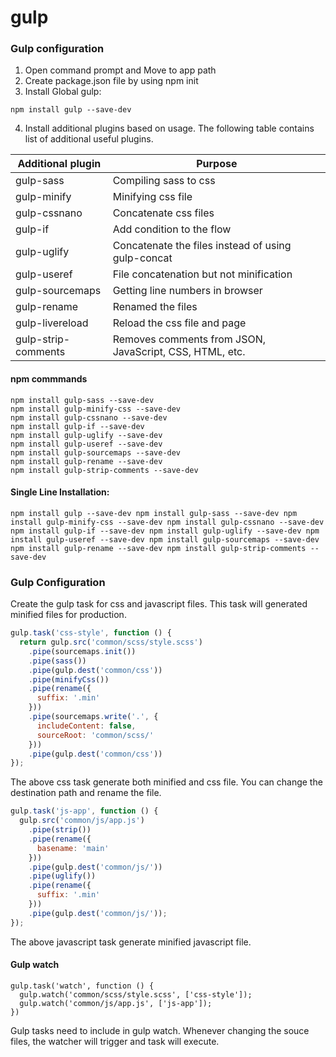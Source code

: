 # gulp

### Gulp configuration

1. Open command prompt and Move to app path
2. Create package.json file by using npm init
3. Install Global gulp:
```
npm install gulp --save-dev
```
4. Install additional plugins based on usage. The following table contains list of additional useful plugins.

Additional plugin | Purpose 
---|---
gulp-sass | Compiling sass to css 
gulp-minify | Minifying css file 
gulp-cssnano | Concatenate css files 
gulp-if | Add condition to the flow 
gulp-uglify | Concatenate the files instead of using gulp-concat 
gulp-useref | File concatenation but not minification 
gulp-sourcemaps | Getting line numbers in browser 
gulp-rename | Renamed the files 
gulp-livereload | Reload the css file and page 
gulp-strip-comments | Removes comments from JSON, JavaScript, CSS, HTML, etc.

#### npm commmands
~~~
npm install gulp-sass --save-dev 
npm install gulp-minify-css --save-dev 
npm install gulp-cssnano --save-dev 
npm install gulp-if --save-dev 
npm install gulp-uglify --save-dev 
npm install gulp-useref --save-dev 
npm install gulp-sourcemaps --save-dev 
npm install gulp-rename --save-dev 
npm install gulp-strip-comments --save-dev
~~~

#### Single Line Installation:
~~~
npm install gulp --save-dev npm install gulp-sass --save-dev npm install gulp-minify-css --save-dev npm install gulp-cssnano --save-dev npm install gulp-if --save-dev npm install gulp-uglify --save-dev npm install gulp-useref --save-dev npm install gulp-sourcemaps --save-dev npm install gulp-rename --save-dev npm install gulp-strip-comments --save-dev
~~~

### Gulp Configuration

Create the gulp task for css and javascript files. This task will generated minified files for production.

```javascript
gulp.task('css-style', function () {
  return gulp.src('common/scss/style.scss')
    .pipe(sourcemaps.init())
    .pipe(sass())
    .pipe(gulp.dest('common/css'))
    .pipe(minifyCss())
    .pipe(rename({
      suffix: '.min'
    }))
    .pipe(sourcemaps.write('.', {
      includeContent: false,
      sourceRoot: 'common/scss/'
    }))
    .pipe(gulp.dest('common/css'))
});
```

The above css task generate both minified and css file. You can change the destination path and rename the file.

```javascript
gulp.task('js-app', function () {
  gulp.src('common/js/app.js')
	.pipe(strip())
    .pipe(rename({
      basename: 'main'
    }))
	.pipe(gulp.dest('common/js/'))
    .pipe(uglify())
    .pipe(rename({
      suffix: '.min'
    }))
    .pipe(gulp.dest('common/js/'));
});
```
The above javascript task generate minified javascript file.

#### Gulp watch
```
gulp.task('watch', function () {
  gulp.watch('common/scss/style.scss', ['css-style']);
  gulp.watch('common/js/app.js', ['js-app']);
})
```

Gulp tasks need to include in gulp watch. Whenever changing the souce files, the watcher will trigger and task will execute.
